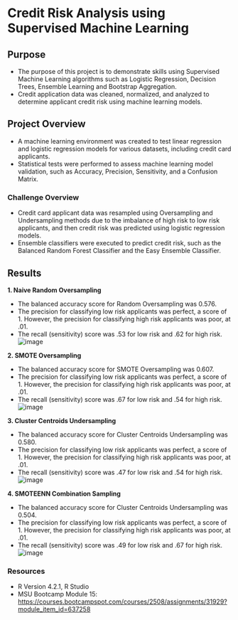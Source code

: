 # Credit Risk Analysis using Supervised Machine Learning

## Purpose
- The purpose of this project is to demonstrate skills using Supervised Machine Learning algorithms such as Logistic Regression, Decision Trees, Ensemble Learning and Bootstrap Aggregation.
- Credit application data was cleaned, normalized, and analyzed to determine applicant credit risk using machine learning models.   

## Project Overview
- A machine learning environment was created to test linear regression and logistic regression models for various datasets, including credit card applicants. 
- Statistical tests were performed to assess machine learning model validation, such as Accuracy, Precision, Sensitivity, and a Confusion Matrix. 


### Challenge Overview
- Credit card applicant data was resampled using Oversampling and Undersampling methods due to the imbalance of high risk to low risk applicants, and then credit risk was predicted using logistic regression models. 
- Ensemble classifiers were executed to predict credit risk, such as the Balanced Random Forest Classifier and the Easy Ensemble Classifier. 

## Results
**1. Naive Random Oversampling**
- The balanced accuracy score for Random Oversampling was 0.576. 
- The precision for classifying low risk applicants was perfect, a score of 1. However, the precision for classifying high risk applicants was poor, at .01. 
- The recall (sensitivity) score was .53 for low risk and .62 for high risk.
![image](https://user-images.githubusercontent.com/104038813/193288912-bd967001-8e0f-43b6-9665-e086fa0ab6b1.png)

**2. SMOTE Oversampling**
- The balanced accuracy score for SMOTE Oversampling was 0.607. 
- The precision for classifying low risk applicants was perfect, a score of 1. However, the precision for classifying high risk applicants was poor, at .01. 
- The recall (sensitivity) score was .67 for low risk and .54 for high risk.
![image](https://user-images.githubusercontent.com/104038813/193289246-51328f02-2be1-4154-954e-f974490a7cfc.png)

**3. Cluster Centroids Undersampling**
- The balanced accuracy score for Cluster Centroids Undersampling was 0.580. 
- The precision for classifying low risk applicants was perfect, a score of 1. However, the precision for classifying high risk applicants was poor, at .01. 
- The recall (sensitivity) score was .47 for low risk and .54 for high risk.
![image](https://user-images.githubusercontent.com/104038813/193289726-b6aafd1e-b8e0-4cc1-885d-004ab26919d5.png)

**4. SMOTEENN Combination Sampling**
- The balanced accuracy score for Cluster Centroids Undersampling was 0.504. 
- The precision for classifying low risk applicants was perfect, a score of 1. However, the precision for classifying high risk applicants was poor, at .01. 
- The recall (sensitivity) score was .49 for low risk and .67 for high risk.
![image](https://user-images.githubusercontent.com/104038813/193290080-4de71711-689b-49e7-ad84-b2b330c113d1.png)






### Resources
- R Version 4.2.1, R Studio
- MSU Bootcamp Module 15: https://courses.bootcampspot.com/courses/2508/assignments/31929?module_item_id=637258
